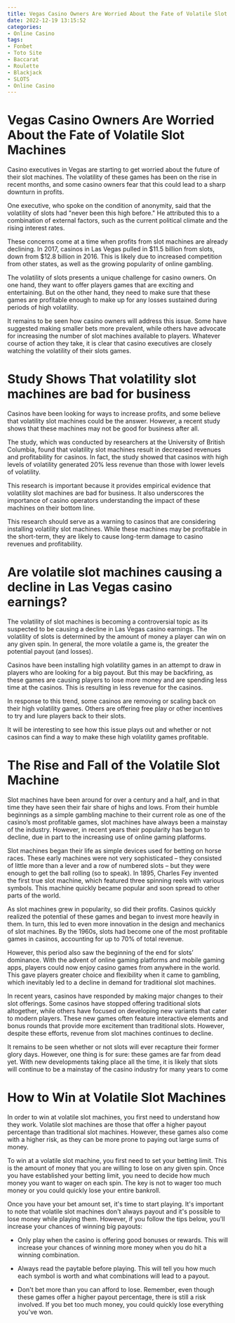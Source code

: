 ```yaml
---
title: Vegas Casino Owners Are Worried About the Fate of Volatile Slot Machines 
date: 2022-12-19 13:15:52
categories:
- Online Casino
tags:
- Fonbet
- Toto Site
- Baccarat
- Roulette
- Blackjack
- SLOTS
- Online Casino
---
```



#  Vegas Casino Owners Are Worried About the Fate of Volatile Slot Machines 

Casino executives in Vegas are starting to get worried about the future of their slot machines. The volatility of these games has been on the rise in recent months, and some casino owners fear that this could lead to a sharp downturn in profits.

One executive, who spoke on the condition of anonymity, said that the volatility of slots had "never been this high before." He attributed this to a combination of external factors, such as the current political climate and the rising interest rates.

These concerns come at a time when profits from slot machines are already declining. In 2017, casinos in Las Vegas pulled in $11.5 billion from slots, down from $12.8 billion in 2016. This is likely due to increased competition from other states, as well as the growing popularity of online gambling.

The volatility of slots presents a unique challenge for casino owners. On one hand, they want to offer players games that are exciting and entertaining. But on the other hand, they need to make sure that these games are profitable enough to make up for any losses sustained during periods of high volatility.

It remains to be seen how casino owners will address this issue. Some have suggested making smaller bets more prevalent, while others have advocate for increasing the number of slot machines available to players. Whatever course of action they take, it is clear that casino executives are closely watching the volatility of their slots games.

#  Study Shows That volatility slot machines are bad for business 

Casinos have been looking for ways to increase profits, and some believe that volatility slot machines could be the answer. However, a recent study shows that these machines may not be good for business after all.

The study, which was conducted by researchers at the University of British Columbia, found that volatility slot machines result in decreased revenues and profitability for casinos. In fact, the study showed that casinos with high levels of volatility generated 20% less revenue than those with lower levels of volatility.

This research is important because it provides empirical evidence that volatility slot machines are bad for business. It also underscores the importance of casino operators understanding the impact of these machines on their bottom line.

This research should serve as a warning to casinos that are considering installing volatility slot machines. While these machines may be profitable in the short-term, they are likely to cause long-term damage to casino revenues and profitability.

#  Are volatile slot machines causing a decline in Las Vegas casino earnings? 

The volatility of slot machines is becoming a controversial topic as its suspected to be causing a decline in Las Vegas casino earnings. The volatility of slots is determined by the amount of money a player can win on any given spin. In general, the more volatile a game is, the greater the potential payout (and losses). 

Casinos have been installing high volatility games in an attempt to draw in players who are looking for a big payout. But this may be backfiring, as these games are causing players to lose more money and are spending less time at the casinos. This is resulting in less revenue for the casinos. 

In response to this trend, some casinos are removing or scaling back on their high volatility games. Others are offering free play or other incentives to try and lure players back to their slots. 

It will be interesting to see how this issue plays out and whether or not casinos can find a way to make these high volatility games profitable.

#  The Rise and Fall of the Volatile Slot Machine 

Slot machines have been around for over a century and a half, and in that time they have seen their fair share of highs and lows. From their humble beginnings as a simple gambling machine to their current role as one of the casino’s most profitable games, slot machines have always been a mainstay of the industry. However, in recent years their popularity has begun to decline, due in part to the increasing use of online gaming platforms.

 Slot machines began their life as simple devices used for betting on horse races. These early machines were not very sophisticated – they consisted of little more than a lever and a row of numbered slots – but they were enough to get the ball rolling (so to speak). In 1895, Charles Fey invented the first true slot machine, which featured three spinning reels with various symbols. This machine quickly became popular and soon spread to other parts of the world.

As slot machines grew in popularity, so did their profits. Casinos quickly realized the potential of these games and began to invest more heavily in them. In turn, this led to even more innovation in the design and mechanics of slot machines. By the 1960s, slots had become one of the most profitable games in casinos, accounting for up to 70% of total revenue.

However, this period also saw the beginning of the end for slots’ dominance. With the advent of online gaming platforms and mobile gaming apps, players could now enjoy casino games from anywhere in the world. This gave players greater choice and flexibility when it came to gambling, which inevitably led to a decline in demand for traditional slot machines.

In recent years, casinos have responded by making major changes to their slot offerings. Some casinos have stopped offering traditional slots altogether, while others have focused on developing new variants that cater to modern players. These new games often feature interactive elements and bonus rounds that provide more excitement than traditional slots. However, despite these efforts, revenue from slot machines continues to decline.

It remains to be seen whether or not slots will ever recapture their former glory days. However, one thing is for sure: these games are far from dead yet. With new developments taking place all the time, it is likely that slots will continue to be a mainstay of the casino industry for many years to come

#  How to Win at Volatile Slot Machines

In order to win at volatile slot machines, you first need to understand how they work. Volatile slot machines are those that offer a higher payout percentage than traditional slot machines. However, these games also come with a higher risk, as they can be more prone to paying out large sums of money.

To win at a volatile slot machine, you first need to set your betting limit. This is the amount of money that you are willing to lose on any given spin. Once you have established your betting limit, you need to decide how much money you want to wager on each spin. The key is not to wager too much money or you could quickly lose your entire bankroll.

Once you have your bet amount set, it's time to start playing. It's important to note that volatile slot machines don't always payout and it's possible to lose money while playing them. However, if you follow the tips below, you'll increase your chances of winning big payouts:

- Only play when the casino is offering good bonuses or rewards. This will increase your chances of winning more money when you do hit a winning combination.

- Always read the paytable before playing. This will tell you how much each symbol is worth and what combinations will lead to a payout.

- Don't bet more than you can afford to lose. Remember, even though these games offer a higher payout percentage, there is still a risk involved. If you bet too much money, you could quickly lose everything you've won.